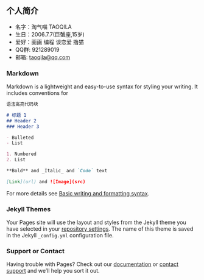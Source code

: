 ## 个人简介
- 名字：淘气喵 TAOQILA
- 生日：2006.7.7(巨蟹座,15岁)
- 爱好：画画 编程 谈恋爱 撸猫
- QQ群: 921289019
- 邮箱: taoqila@qq.com

### Markdown

Markdown is a lightweight and easy-to-use syntax for styling your writing. It includes conventions for

```markdown
语法高亮代码块

# 标题 1
## Header 2
### Header 3

- Bulleted
- List

1. Numbered
2. List

**Bold** and _Italic_ and `Code` text

[Link](url) and ![Image](src)
```

For more details see [Basic writing and formatting syntax](https://docs.github.com/en/github/writing-on-github/getting-started-with-writing-and-formatting-on-github/basic-writing-and-formatting-syntax).

### Jekyll Themes

Your Pages site will use the layout and styles from the Jekyll theme you have selected in your [repository settings](https://github.com/TAOQILA/taoqila.github.io/settings/pages). The name of this theme is saved in the Jekyll `_config.yml` configuration file.

### Support or Contact

Having trouble with Pages? Check out our [documentation](https://docs.github.com/categories/github-pages-basics/) or [contact support](https://support.github.com/contact) and we’ll help you sort it out.
